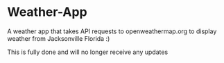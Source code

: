 # Weather-App
A weather app that takes API requests to openweathermap.org to display weather from Jacksonville Florida :)


This is fully done and will no longer receive any updates

